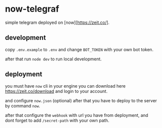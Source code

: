 # now-telegraf
simple telegram deployed on [now][https://zeit.co/].

## development
copy `.env.example` to  `.env` and change `BOT_TOKEN` with your own bot token.

after that run `node dev` to run local development.

## deployment
you must have `now` cli in your engine you can download here https://zeit.co/download and login to your account.

and configure `now.json` (optional) after that you have to deploy to the server by command `now`.

after that configure the `webhook` with url you have from deployment, and dont forget to add `/secret-path` with your own path. 